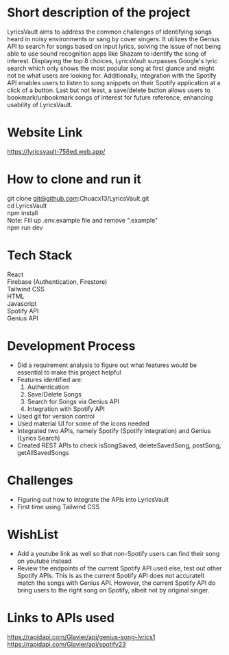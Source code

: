 # Short description of the project

LyricsVault aims to address the common challenges of identifying songs heard in noisy environments or sang by cover singers. It utilizes the Genius API to search for songs based on input lyrics, solving the issue of not being able to use sound recognition apps like Shazam to identify the song of interest. Displaying the top 8 choices, LyricsVault surpasses Google's lyric search which only shows the most popular song at first glance and might not be what users are looking for. Additionally, integration with the Spotify API enables users to listen to song snippets on their Spotify application at a click of a button. Last but not least, a save/delete button allows users to bookmark/unbookmark songs of interest for future reference, enhancing usability of LyricsVault.

# Website Link

https://lyricsvault-758ed.web.app/

# How to clone and run it

git clone git@github.com:Chuacx13/LyricsVault.git  
cd LyricsVault  
npm install  
Note: Fill up .env.example file and remove ".example"  
npm run dev

# Tech Stack

React  
Firebase (Authentication, Firestore)  
Tailwind CSS  
HTML  
Javascript  
Spotify API  
Genius API

# Development Process

- Did a requirement analysis to figure out what features would be essential to make this project helpful
- Features identified are:
  1. Authentication
  2. Save/Delete Songs
  3. Search for Songs via Genius API
  4. Integration with Spotify API
- Used git for version control
- Used material UI for some of the icons needed
- Integrated two APIs, namely Spotify (Spotify Integration) and Genius (Lyrics Search)
- Created REST APIs to check isSongSaved, deleteSavedSong, postSong, getAllSavedSongs

# Challenges

- Figuring out how to integrate the APIs into LyricsVault
- First time using Tailwind CSS

# WishList

- Add a youtube link as well so that non-Spotify users can find their song on youtube instead
- Review the endpoints of the current Spotify API used else, test out other Spotify APIs. This is as the current Spotify API does not accuratelt match the songs with Genius API. However, the current Spotify API do bring users to the right song on Spotify, albeit not by original singer.

# Links to APIs used

https://rapidapi.com/Glavier/api/genius-song-lyrics1  
https://rapidapi.com/Glavier/api/spotify23
